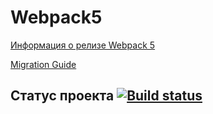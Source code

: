 # Webpack5

[Информация о релизе Webpack 5](https://webpack.js.org/blog/2020-10-10-webpack-5-release/)

[Migration Guide](https://webpack.js.org/migrate/5/)

## Статус проекта [![Build status](https://ci.appveyor.com/api/projects/status/wnyxs4xhudwfin35?svg=true)](https://ci.appveyor.com/project/Alexeenkov/homework-ahj-1-1)